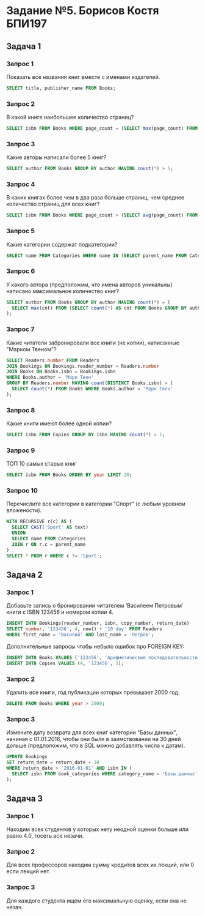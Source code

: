 # Задание №5. Борисов Костя БПИ197
## Задача 1
### Запрос 1
Показать все названия книг вместе с именами издателей.

```sql
SELECT title, publisher_name FROM Books;
```

### Запрос 2
В какой книге наибольшее количество страниц?

```sql
SELECT isbn FROM Books WHERE page_count = (SELECT max(page_count) FROM Books);
```

### Запрос 3
Какие авторы написали более 5 книг?

```sql
SELECT author FROM Books GROUP BY author HAVING count(*) > 5;
```

### Запрос 4
В каких книгах более чем в два раза больше страниц, чем среднее количество страниц для всех книг?

```sql
SELECT isbn FROM Books WHERE page_count > (SELECT avg(page_count) FROM Books)*2;
```

### Запрос 5
Какие категории содержат подкатегории?

```sql
SELECT name FROM Categories WHERE name IN (SELECT parent_name FROM Categories WHERE parent_name IS NOT NULL);
```

### Запрос 6
У какого автора (предположим, что имена авторов уникальны) написано максимальное количество книг?

```sql
SELECT author FROM Books GROUP BY author HAVING count(*) = (
  SELECT max(cnt) FROM (SELECT count(*) AS cnt FROM Books GROUP BY author) t
);
```

### Запрос 7
Какие читатели забронировали все книги (не копии), написанные "Марком Твеном"?

```sql
SELECT Readers.number FROM Readers
JOIN Bookings ON Bookings.reader_number = Readers.number
JOIN Books ON Books.isbn = Bookings.isbn
WHERE Books.author = 'Марк Твен'
GROUP BY Readers.number HAVING count(DISTINCT Books.isbn) = (
  SELECT count(*) FROM Books WHERE Books.author = 'Марк Твен'
);
```

### Запрос 8
Какие книги имеют более одной копии?

```sql
SELECT isbn FROM Copies GROUP BY isbn HAVING count(*) > 1;
```

### Запрос 9
ТОП 10 самых старых книг

```sql
SELECT isbn FROM Books ORDER BY year LIMIT 10;
```

### Запрос 10
Перечислите все категории в категории “Спорт” (с любым уровнем вложености).

```sql
WITH RECURSIVE r(c) AS (
  SELECT CAST('Sport' AS text)
  UNION
  SELECT name FROM Categories
  JOIN r ON r.c = parent_name
)
SELECT * FROM r WHERE c != 'Sport';
```

## Задача 2
### Запрос 1
Добавьте запись о бронировании читателем ‘Василеем Петровым’ книги с ISBN 123456 и номером копии 4.

```sql
INSERT INTO Bookings(reader_number, isbn, copy_number, return_date)
SELECT number, '123456', 4, now() + '10 day' FROM Readers
WHERE first_name = 'Василий' AND last_name = 'Петров';
```

Дополнительные запросы чтобы небыло ошибок про FOREIGN KEY:
```sql
INSERT INTO Books VALUES ('123456', 'Арифметические последовательности', 1269, 'Аристотель', 123, 'Schultz LLC');
INSERT INTO Copies VALUES (4, '123456', 1);
```

### Запрос 2
Удалить все книги, год публикации которых превышает 2000 год.

```sql
DELETE FROM Books WHERE year > 2000;
```

### Запрос 3
Измените дату возврата для всех книг категории "Базы данных", начиная с 01.01.2016,
чтобы они были в заимствовании на 30 дней дольше (предположим, что в SQL можно добавлять числа к датам).

```sql
UPDATE Bookings
SET return_date = return_date + 30
WHERE return_date > '2016-01-01' AND isbn IN (
  SELECT isbn FROM book_categories WHERE category_name = 'Базы данных'
);
```

## Задача 3
### Запрос 1
Находим всех студентов у которых нету неодной оценки больше или равно 4.0, тосеть все незачи.

### Запрос 2
Для всех профессоров находим сумму кредитов всех их лекций, или 0 если лекций нет.

### Запрос 3
Для каждого студента ищем его максимальную оценку, если она не незач.
